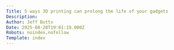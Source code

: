```yaml
---
Title: 5 ways 3D printing can prolong the life of your gadgets
Description: 
Author: Jeff Butts
Date: 2025-08-28T19:01:19.000Z
Robots: noindex,nofollow
Template: index
---
```


                                            
                                        
